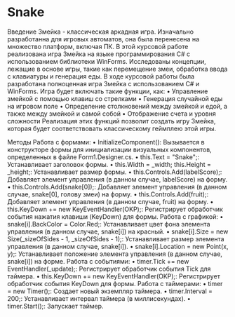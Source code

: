 # Snake
Введение
Змейка - классическая аркадная игра. Изначально разработанна для
игровых автоматов, она была перенесена на множество платформ, включая
ПК.
В этой курсовой работе реализована игра Змейка на языке
программирования C# с использованием библиотеки WinForms. Исследованы
концепции, лежащие в основе игры, такие как перемещение змеи, обработка
ввода с клавиатуры и генерация еды.
В ходе курсовой работы была разработана полноценная игра Змейка с
использованием C# и WinForms. Игра будет включать такие функции, как:
• Управление змейкой с помощью клавиш со стрелками
• Генерация случайной еды на игровом поле
• Определение столкновений между змейкой и едой, а также между
змейкой и самой собой
• Отображение счета и уровня сложности
Реализация этих функций позволит создать игру Змейка, которая будет
соответствовать классическому геймплею этой игры.


Методы
Работа с формами:
• InitializeComponent(): Вызывается в конструкторе формы для
инициализации визуальных компонентов, определенных в файле
Form1.Designer.cs.
• this.Text = "Snake";: Устанавливает заголовок формы.
• this.Width = _width; this.Height = _height;: Устанавливает размер формы.
• this.Controls.Add(labelScore);: Добавляет элемент управления (в данном
случае, labelScore) на форму.
• this.Controls.Add(snake[0]);: Добавляет элемент управления (в данном
случае, snake[0], голову змеи) на форму.
• this.Controls.Add(fruit);: Добавляет элемент управления (в данном
случае, fruit) на форму.
• this.KeyDown += new KeyEventHandler(OKP);: Регистрирует
обработчик события нажатия клавиши (KeyDown) для формы.
Работа с графикой:
• snake[i].BackColor = Color.Red;: Устанавливает цвет фона элемента
управления (в данном случае, snake[i]) на красный.
• snake[i].Size = new Size(_sizeOfSides - 1, _sizeOfSides - 1);:
Устанавливает размер элемента управления (в данном случае, snake[i]).
• snake[i].Location = new Point(x, y);: Устанавливает положение элемента
управления (в данном случае, snake[i]) на форме.
Работа с событиями:
• timer.Tick += new EventHandler(_update);: Регистрирует обработчик
события Tick для таймера.
• this.KeyDown += new KeyEventHandler(OKP);: Регистрирует
обработчик события KeyDown для формы.
Работа с таймерами:
• timer = new Timer();: Создает новый экземпляр таймера.
• timer.Interval = 200;: Устанавливает интервал таймера (в
миллисекундах).
• timer.Start();: Запускает таймер.
